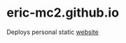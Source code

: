 # eric-mc2.github.io
Deploys personal static [website](https://eric-mc2.github.io?utm_source=github)
